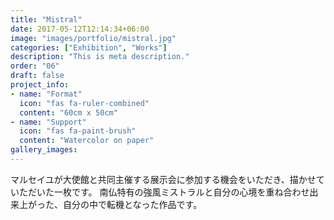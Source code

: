 ```yaml
---
title: "Mistral"
date: 2017-05-12T12:14:34+06:00
image: "images/portfolio/mistral.jpg"
categories: ["Exhibition", "Works"]
description: "This is meta description."
order: "06"
draft: false
project_info:
- name: "Format"
  icon: "fas fa-ruler-combined"
  content: "60cm x 50cm"
- name: "Support"
  icon: "fas fa-paint-brush"
  content: "Watercolor on paper"
gallery_images:
---
```


マルセイユが大使館と共同主催する展示会に参加する機会をいただき、描かせていただいた一枚です。
南仏特有の強風ミストラルと自分の心境を重ね合わせ出来上がった、自分の中で転機となった作品です。
